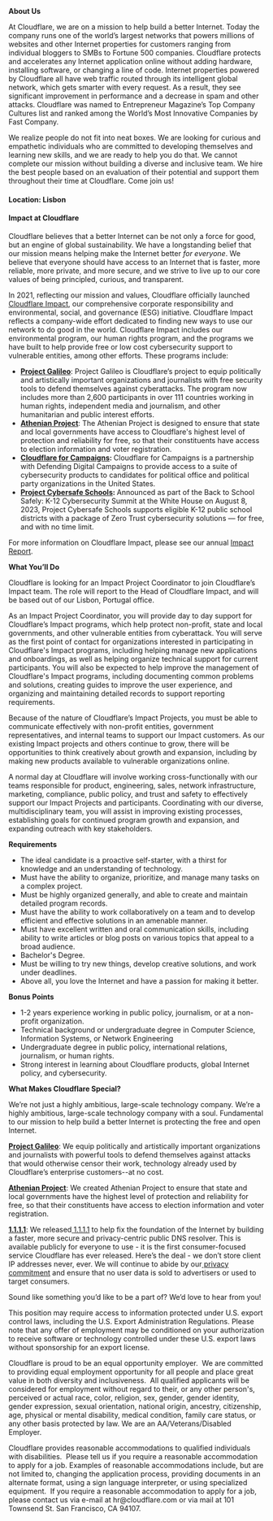 <div class="content-intro">
	<div><strong>About Us</strong></div>
	<div>
		<p>At Cloudflare, we are on a mission to help build a better Internet. Today the company runs one of the world’s largest networks that powers millions of websites and other Internet properties for customers ranging from individual bloggers to SMBs to Fortune 500 companies. Cloudflare protects and accelerates any Internet application online without adding hardware, installing software, or changing a line of code. Internet properties powered by Cloudflare all have web traffic routed through its intelligent global network, which gets smarter with every request. As a result, they see significant improvement in performance and a decrease in spam and other attacks. Cloudflare was named to Entrepreneur Magazine’s Top Company Cultures list and ranked among the World’s Most Innovative Companies by Fast Company.&nbsp;</p>
		<p><span style="font-weight: 400;">We realize people do not fit into neat boxes. We are looking for curious and empathetic individuals who are committed to developing themselves and learning new skills, and we are ready to help you do that. We cannot complete our mission without building a diverse and inclusive team. We hire the best people based on an evaluation of their potential and support them throughout their time at Cloudflare. Come join us!&nbsp;</span></p>
	</div>
</div>
<h4><strong>Location: Lisbon </strong></h4>
<h4><strong>Impact at Cloudflare</strong></h4>
<p>Cloudflare believes that a better Internet can be not only a force for good, but an engine of global sustainability. We have a longstanding belief that our mission means helping make the Internet better <em>for everyone</em>. We believe that everyone should have access to an Internet that is faster, more reliable, more private, and more secure, and we strive to live up to our core values of being principled, curious, and transparent.</p>
<p>In 2021, reflecting our mission and values, Cloudflare officially launched <a href="https://www.cloudflare.com/impact/">Cloudflare Impact</a>, our comprehensive corporate responsibility and environmental, social, and governance (ESG) initiative. Cloudflare Impact reflects a company-wide effort dedicated to finding new ways to use our network to do good in the world. Cloudflare Impact includes our environmental program, our human rights program, and the programs we have built to help provide free or low cost cybersecurity support to vulnerable entities, among other efforts. These programs include:</p>
<ul>
	<li><a href="https://www.cloudflare.com/galileo/"><strong>Project Galileo</strong></a>: Project Galileo is Cloudflare’s project to equip politically and artistically important organizations and journalists with free security tools to defend themselves against cyberattacks. The program now includes more than 2,600 participants in over 111 countries working in human rights, independent media and journalism, and other humanitarian and public interest efforts.&nbsp;</li>
	<li><a href="https://www.cloudflare.com/athenian/"><strong>Athenian Project</strong></a>: The Athenian Project is designed to ensure that state and local governments have access to Cloudflare's highest level of protection and reliability for free, so that their constituents have access to election information and voter registration.</li>
	<li><a href="https://www.cloudflare.com/campaigns/"><strong>Cloudflare for Campaigns</strong></a><strong>:</strong><strong> </strong>Cloudflare for Campaigns is a partnership with Defending Digital Campaigns to provide access to a suite of cybersecurity products to candidates for political office and political party organizations in the United States.&nbsp;</li>
	<li><a href="https://blog.cloudflare.com/celebrating-one-year-of-project-cybersafe-schools/"><strong>Project Cybersafe Schools</strong></a><strong>:</strong><strong> </strong>Announced as part of the Back to School Safely: K-12 Cybersecurity Summit at the White House on August 8, 2023, Project Cybersafe Schools supports eligible K-12 public school districts with a package of Zero Trust cybersecurity solutions — for free, and with no time limit.&nbsp;</li>
</ul>
<p>For more information on Cloudflare Impact, please see our annual <a href="https://cf-assets.www.cloudflare.com/slt3lc6tev37/3Z7xOV53lGEIAwCqw5SncT/69eaca7bd5d2395ee0274b15e7854dd6/2023_Impact_Report.pdf">Impact Report</a>.&nbsp;</p>
<p><strong>What You’ll Do</strong>&nbsp;&nbsp;</p>
<p>Cloudflare is looking for an Impact Project Coordinator to join Cloudflare’s Impact team. The role will report to the Head of Cloudflare Impact, and will be based out of our Lisbon, Portugal office.</p>
<p>As an Impact Project Coordinator, you will provide day to day support for Cloudflare’s Impact programs, which help protect non-profit, state and local governments, and other vulnerable entities from cyberattack. You will serve as the first point of contact for organizations interested in participating in Cloudflare's Impact programs, including helping manage new applications and onboardings, as well as helping organize technical support for current participants. You will also be expected to help improve the management of Cloudflare's Impact programs, including documenting common problems and solutions, creating guides to improve the user experience, and organizing and maintaining detailed records to support reporting requirements.&nbsp;&nbsp;&nbsp;</p>
<p>Because of the nature of Cloudflare’s Impact Projects, you must be able to communicate effectively with non-profit entities, government representatives, and internal teams to support our Impact customers. As our existing Impact projects and others continue to grow, there will be opportunities to think creatively about growth and expansion, including by making new products available to vulnerable organizations online.&nbsp;</p>
<p>A normal day at Cloudflare will involve working cross-functionally with our teams responsible for product, engineering, sales, network infrastructure, marketing, compliance, public policy, and trust and safety to effectively support our Impact Projects and participants. Coordinating with our diverse, multidisciplinary team, you will assist in improving existing processes, establishing goals for continued program growth and expansion, and expanding outreach with key stakeholders.&nbsp;</p>
<p><strong>Requirements</strong></p>
<ul>
	<li>The ideal candidate is a proactive self-starter, with a thirst for knowledge and an understanding of technology.&nbsp;</li>
	<li>Must have the ability to organize, prioritize, and manage many tasks on a complex project.</li>
	<li>Must be highly organized generally, and able to create and maintain detailed program records.</li>
	<li>Must have the ability to work collaboratively on a team and to develop efficient and effective solutions in an amenable manner.&nbsp;&nbsp;&nbsp;&nbsp;&nbsp;&nbsp;&nbsp;&nbsp;&nbsp;&nbsp;&nbsp;&nbsp;&nbsp;&nbsp;</li>
	<li>Must have excellent written and oral communication skills, including ability to write articles or blog posts on various topics that appeal to a broad audience.</li>
	<li>Bachelor's Degree.</li>
	<li>Must be willing to try new things, develop creative solutions, and work under deadlines.</li>
	<li>Above all, you love the Internet and have a passion for making it better.</li>
</ul>
<p><strong>Bonus Points</strong></p>
<ul>
	<li>1-2 years experience working in public policy, journalism, or at a non-profit organization.</li>
	<li>Technical background or undergraduate degree in Computer Science, Information Systems, or Network Engineering</li>
	<li>Undergraduate degree in public policy, international relations, journalism, or human rights.&nbsp;</li>
	<li>Strong interest in learning about Cloudflare products, global Internet policy, and cybersecurity.&nbsp;</li>
</ul>
<div class="content-conclusion">
	<p><strong>What Makes Cloudflare Special?</strong></p>
	<p><span style="font-weight: 400;">We’re not just a highly ambitious, large-scale technology company. We’re a highly ambitious, large-scale technology company with a soul. Fundamental to our mission to help build a better Internet is protecting the free and open Internet.</span></p>
	<p><a href="https://blog.cloudflare.com/protecting-free-expression-online/"><strong>Project Galileo</strong></a><span style="font-weight: 400;">: We equip politically and artistically important organizations and journalists with powerful tools to defend themselves against attacks that would otherwise censor their work, technology already used by Cloudflare’s enterprise customers--at no cost.</span></p>
	<p><strong><a href="https://www.cloudflare.com/athenian/">Athenian Project</a></strong><span style="font-weight: 400;">: We created Athenian Project to ensure that state and local governments have the highest level of protection and reliability for free, so that their constituents have access to election information and voter registration.</span></p>
	<p><a href="https://1.1.1.1/"><strong>1.1.1.1</strong></a><span style="font-weight: 400;">: We released</span><a href="https://1.1.1.1/"> <span style="font-weight: 400;">1.1.1.1</span></a><span style="font-weight: 400;"> to help fix the foundation of the Internet by building a faster, more secure and privacy-centric public DNS resolver. This is available publicly for everyone to use - it is the first consumer-focused service Cloudflare has ever released. Here’s the deal - we don’t store client IP addresses never, ever. We will continue to abide by our</span><a href="https://developers.cloudflare.com/1.1.1.1/privacy/public-dns-resolver"> privacy commitment</a><span style="font-weight: 400;"> and ensure that no user data is sold to advertisers or used to target consumers.</span></p>
	<p><span style="font-weight: 400;">Sound like something you’d like to be a part of? We’d love to hear from you!</span></p>
	<p><span style="font-weight: 400;">This position may require access to information protected under U.S. export control laws, including the U.S. Export Administration Regulations. Please note that any offer of employment may be conditioned on your authorization to receive software or technology controlled under these U.S. export laws without sponsorship for an export license.</span></p>
	<p><span style="font-weight: 400;">Cloudflare is proud to be an equal opportunity employer. &nbsp;We are committed to providing equal employment opportunity for all people and place great value in both diversity and inclusiveness. &nbsp;All qualified applicants will be considered for employment without regard to their, or any other person's, perceived or actual</span> <span style="font-weight: 400;">race, color, religion, sex, gender, gender identity, gender expression, sexual orientation, national origin, ancestry, citizenship, age, physical or mental disability, medical condition, family care status, or any other basis protected by law. </span><span style="font-weight: 400;">We are an AA/Veterans/Disabled Employer.</span></p>
	<p><span style="font-weight: 400;">Cloudflare provides reasonable accommodations to qualified individuals with disabilities. &nbsp;Please tell us if you require a reasonable accommodation to apply for a job. Examples of reasonable accommodations include, but are not limited to, changing the application process, providing documents in an alternate format, using a sign language interpreter, or using specialized equipment. &nbsp;If you require a reasonable accommodation to apply for a job, please contact us via e-mail at </span><span style="font-weight: 400;">hr@cloudflare.com</span><span style="font-weight: 400;"> or via mail at 101 Townsend St. San Francisco, CA 94107.</span></p>
</div>